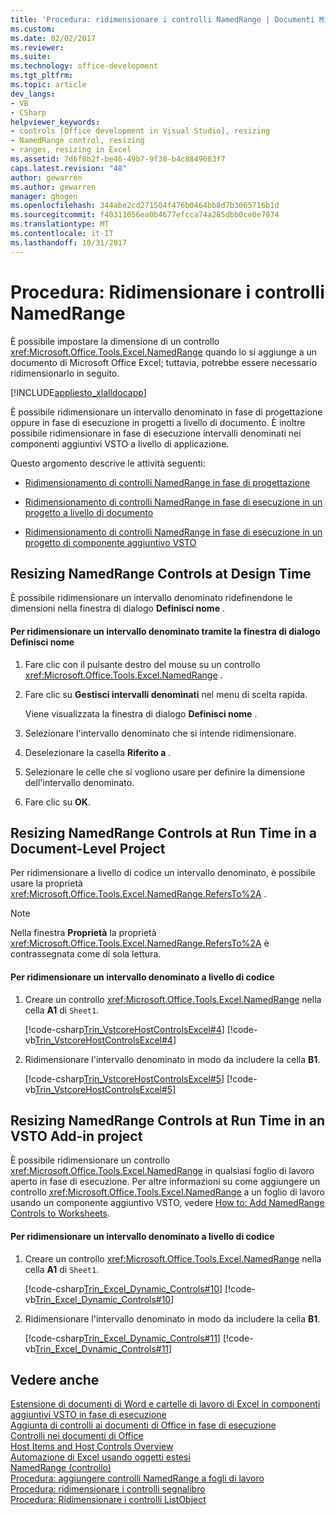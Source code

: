 ```yaml
---
title: 'Procedura: ridimensionare i controlli NamedRange | Documenti Microsoft'
ms.custom: 
ms.date: 02/02/2017
ms.reviewer: 
ms.suite: 
ms.technology: office-development
ms.tgt_pltfrm: 
ms.topic: article
dev_langs:
- VB
- CSharp
helpviewer_keywords:
- controls [Office development in Visual Studio], resizing
- NamedRange control, resizing
- ranges, resizing in Excel
ms.assetid: 7d6f0b2f-be46-49b7-9f38-b4c8849683f7
caps.latest.revision: "48"
author: gewarren
ms.author: gewarren
manager: ghogen
ms.openlocfilehash: 344abe2cd271504f476b0464bb8d7b3065716b1d
ms.sourcegitcommit: f40311056ea0b4677efcca74a285dbb0ce0e7974
ms.translationtype: MT
ms.contentlocale: it-IT
ms.lasthandoff: 10/31/2017
---
```

# <a name="how-to-resize-namedrange-controls"></a>Procedura: Ridimensionare i controlli NamedRange
  È possibile impostare la dimensione di un controllo <xref:Microsoft.Office.Tools.Excel.NamedRange> quando lo si aggiunge a un documento di Microsoft Office Excel; tuttavia, potrebbe essere necessario ridimensionarlo in seguito.  
  
 [!INCLUDE[appliesto_xlalldocapp](../vsto/includes/appliesto-xlalldocapp-md.md)]  
  
 È possibile ridimensionare un intervallo denominato in fase di progettazione oppure in fase di esecuzione in progetti a livello di documento. È inoltre possibile ridimensionare in fase di esecuzione intervalli denominati nei componenti aggiuntivi VSTO a livello di applicazione.  
  
 Questo argomento descrive le attività seguenti:  
  
-   [Ridimensionamento di controlli NamedRange in fase di progettazione](#designtime)  
  
-   [Ridimensionamento di controlli NamedRange in fase di esecuzione in un progetto a livello di documento](#runtimedoclevel)  
  
-   [Ridimensionamento di controlli NamedRange in fase di esecuzione in un progetto di componente aggiuntivo VSTO](#runtimeaddin)  
  
##  <a name="designtime"></a> Resizing NamedRange Controls at Design Time  
 È possibile ridimensionare un intervallo denominato ridefinendone le dimensioni nella finestra di dialogo **Definisci nome** .  
  
#### <a name="to-resize-a-named-range-by-using-the-define-name-dialog-box"></a>Per ridimensionare un intervallo denominato tramite la finestra di dialogo Definisci nome  
  
1.  Fare clic con il pulsante destro del mouse su un controllo <xref:Microsoft.Office.Tools.Excel.NamedRange> .  
  
2.  Fare clic su **Gestisci intervalli denominati** nel menu di scelta rapida.  
  
     Viene visualizzata la finestra di dialogo **Definisci nome** .  
  
3.  Selezionare l'intervallo denominato che si intende ridimensionare.  
  
4.  Deselezionare la casella **Riferito a** .  
  
5.  Selezionare le celle che si vogliono usare per definire la dimensione dell'intervallo denominato.  
  
6.  Fare clic su **OK**.  
  
##  <a name="runtimedoclevel"></a> Resizing NamedRange Controls at Run Time in a Document-Level Project  
 Per ridimensionare a livello di codice un intervallo denominato, è possibile usare la proprietà <xref:Microsoft.Office.Tools.Excel.NamedRange.RefersTo%2A> .  
  
> [!NOTE]  
>  Nella finestra **Proprietà** la proprietà <xref:Microsoft.Office.Tools.Excel.NamedRange.RefersTo%2A> è contrassegnata come di sola lettura.  
  
#### <a name="to-resize-a-named-range-programmatically"></a>Per ridimensionare un intervallo denominato a livello di codice  
  
1.  Creare un controllo <xref:Microsoft.Office.Tools.Excel.NamedRange> nella cella **A1** di `Sheet1`.  
  
     [!code-csharp[Trin_VstcoreHostControlsExcel#4](../vsto/codesnippet/CSharp/Trin_VstcoreHostControlsExcelCS/Sheet1.cs#4)]
     [!code-vb[Trin_VstcoreHostControlsExcel#4](../vsto/codesnippet/VisualBasic/Trin_VstcoreHostControlsExcelVB/Sheet1.vb#4)]  
  
2.  Ridimensionare l'intervallo denominato in modo da includere la cella **B1**.  
  
     [!code-csharp[Trin_VstcoreHostControlsExcel#5](../vsto/codesnippet/CSharp/Trin_VstcoreHostControlsExcelCS/Sheet1.cs#5)]
     [!code-vb[Trin_VstcoreHostControlsExcel#5](../vsto/codesnippet/VisualBasic/Trin_VstcoreHostControlsExcelVB/Sheet1.vb#5)]  
  
##  <a name="runtimeaddin"></a> Resizing NamedRange Controls at Run Time in an VSTO Add-in project  
 È possibile ridimensionare un controllo <xref:Microsoft.Office.Tools.Excel.NamedRange> in qualsiasi foglio di lavoro aperto in fase di esecuzione. Per altre informazioni su come aggiungere un controllo <xref:Microsoft.Office.Tools.Excel.NamedRange> a un foglio di lavoro usando un componente aggiuntivo VSTO, vedere [How to: Add NamedRange Controls to Worksheets](../vsto/how-to-add-namedrange-controls-to-worksheets.md).  
  
#### <a name="to-resize-a-named-range-programmatically"></a>Per ridimensionare un intervallo denominato a livello di codice  
  
1.  Creare un controllo <xref:Microsoft.Office.Tools.Excel.NamedRange> nella cella **A1** di `Sheet1`.  
  
     [!code-csharp[Trin_Excel_Dynamic_Controls#10](../vsto/codesnippet/CSharp/Trin_Excel_Dynamic_Controls/ThisAddIn.cs#10)]
     [!code-vb[Trin_Excel_Dynamic_Controls#10](../vsto/codesnippet/VisualBasic/Trin_Excel_Dynamic_Controls/ThisAddIn.vb#10)]  
  
2.  Ridimensionare l'intervallo denominato in modo da includere la cella **B1**.  
  
     [!code-csharp[Trin_Excel_Dynamic_Controls#11](../vsto/codesnippet/CSharp/Trin_Excel_Dynamic_Controls/ThisAddIn.cs#11)]
     [!code-vb[Trin_Excel_Dynamic_Controls#11](../vsto/codesnippet/VisualBasic/Trin_Excel_Dynamic_Controls/ThisAddIn.vb#11)]  
  
## <a name="see-also"></a>Vedere anche  
 [Estensione di documenti di Word e cartelle di lavoro di Excel in componenti aggiuntivi VSTO in fase di esecuzione](../vsto/extending-word-documents-and-excel-workbooks-in-vsto-add-ins-at-run-time.md)   
 [Aggiunta di controlli ai documenti di Office in fase di esecuzione](../vsto/adding-controls-to-office-documents-at-run-time.md)   
 [Controlli nei documenti di Office](../vsto/controls-on-office-documents.md)   
 [Host Items and Host Controls Overview](../vsto/host-items-and-host-controls-overview.md)   
 [Automazione di Excel usando oggetti estesi](../vsto/automating-excel-by-using-extended-objects.md)   
 [NamedRange (controllo)](../vsto/namedrange-control.md)   
 [Procedura: aggiungere controlli NamedRange a fogli di lavoro](../vsto/how-to-add-namedrange-controls-to-worksheets.md)   
 [Procedura: ridimensionare i controlli segnalibro](../vsto/how-to-resize-bookmark-controls.md)   
 [Procedura: Ridimensionare i controlli ListObject](../vsto/how-to-resize-listobject-controls.md)  
  
  